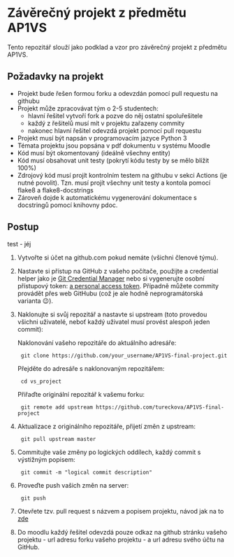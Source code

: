 # Závěrečný projekt z předmětu AP1VS
Tento repozitář slouží jako podklad a vzor pro závěrečný projekt z předmětu AP1VS.

## Požadavky na projekt
* Projekt bude řešen formou forku a odevzdán pomocí pull requestu na githubu
* Projekt může zpracovávat tým o 2-5 studentech:
    * hlavní řešitel vytvoří fork a pozve do něj ostatní spoluřešitele
    * každý z řešitelů musí mít v projektu zařazeny commity
    * nakonec hlavní řešitel odevzdá projekt pomocí pull requestu
* Projekt musí být napsán v programovacím jazyce Python 3
* Témata projektu jsou popsána v pdf dokumentu v systému Moodle
* Kód musí být okomentovaný (ideálně všechny entity)
* Kód musí obsahovat unit testy (pokrytí kódu testy by se mělo blížit 100%)
* Zdrojový kód musí projít kontrolním testem na githubu v sekci Actions (je nutné povolit). Tzn. musí projít všechny unit testy a kontola pomocí flake8 a flake8-docstrings
* Zároveň dojde k automatickému vygenerování dokumentace s docstringů pomocí knihovny pdoc.


## Postup
test - jéj

1. Vytvořte si účet na github.com pokud nemáte (všichni členové týmu).
2. Nastavte si přístup na GitHub z vašeho počítače, použijte a credential helper jako je [Git Credential Manager](https://github.com/GitCredentialManager/git-credential-manager/blob/main/README.md) nebo si vygenerujte osobní přístupový token: [a personal access token](https://docs.github.com/en/authentication/keeping-your-account-and-data-secure/creating-a-personal-access-token). Případně můžete commity provádět přes web GitHubu (což je ale hodně neprogramátorská varianta :wink:).

3. Naklonujte si svůj repozitář a nastavte si upstream (toto provedou všichni uživatelé, neboť každý uživatel musí provést alespoň jeden commit):

    Naklonování vašeho repozitáře do aktuálního adresáře:
    
        git clone https://github.com/your_username/AP1VS-final-project.git
        
    Přejděte do adresáře s naklonovaným repozitářem:
    
        cd vs_project
        
    Přiřaďte originální repozitář k vašemu forku:
    
        git remote add upstream https://github.com/tureckova/AP1VS-final-project

3. Aktualizace z originálního repozitáře, přijetí změn z upstream:

        git pull upstream master
    
4. Commitujte vaše změny po logických oddílech, každý commit s výstižným popisem:

        git commit -m "logical commit description"
    
5. Proveďte push vašich změn na server:

        git push
    
6. Otevřete tzv. pull request s názvem a popisem projektu, návod jak na to [zde](https://docs.github.com/en/pull-requests/collaborating-with-pull-requests/proposing-changes-to-your-work-with-pull-requests/creating-a-pull-request-from-a-fork)
    
7. Do moodlu každý řešitel odevzdá pouze odkaz na github stránku vašeho projektu - url adresu forku vašeho projektu - a url adresu svého účtu na GitHub.
